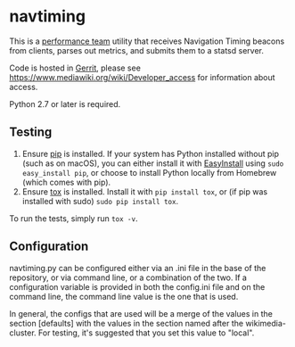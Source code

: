 # navtiming

This is a [performance team](https://phabricator.wikimedia.org/tag/performance-team/) utility that receives Navigation Timing beacons from clients, parses out metrics, and submits them to a statsd server.

Code is hosted in [Gerrit](https://github.com/wikimedia/performance-navtiming), please see https://www.mediawiki.org/wiki/Developer_access for information about access.

Python 2.7 or later is required.

## Testing

1. Ensure [pip](https://pip.pypa.io/en/stable/installing/) is installed. If your system has Python installed without pip (such as on macOS), you can either install it with [EasyInstall](https://setuptools.readthedocs.io/en/latest/easy_install.html) using `sudo easy_install pip`, or choose to install Python locally from Homebrew (which comes with pip).
2. Ensure [tox](https://tox.readthedocs.io/en/latest/) is installed. Install it with `pip install tox`, or (if pip was installed with sudo) `sudo pip install tox`.

To run the tests, simply run `tox -v`.

## Configuration
navtiming.py can be configured either via an .ini file in the base of the repository, or via command line, or a combination of the two.  If a configuration variable is provided in both the config.ini file and on the command line, the command line value is the one that is used.

In general, the configs that are used will be a merge of the values in the section [defaults] with the values in the section named after the wikimedia-cluster.  For testing, it's suggested that you set this value to "local".